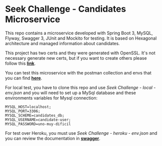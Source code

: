 # Seek Challenge - Candidates Microservice

This repo contains a microservice developed with Spring Boot 3, MySQL, Flyway, Swagger 3, JUnit and Mockito for testing. It is based on Hexagonal architecture and managed information about candidates.

This project has two certs and they were generated with OpenSSL. It's not necessary generate new certs, but if you want to create others please follow this **[link][openssl]**.

You can test this microservice with the postman collection and envs that you can find **[here][postman]**. 

For local test, you have to clone this repo and use *Seek Challenge - local - env.json* and you will need to set up a MySql database and these environments variables for Mysql connection:

```
MYSQL_HOST=localhost;
MYSQL_PORT=3306;
MYSQL_SCHEME=candidates_db;
MYSQL_USERNAME=candidate-user;
MYSQL_PASSWORD=uno-muy-dificil
```

For test over Heroku, you must use *Seek Challenge - heroku - env.json* and you can review the documentation in **[swagger][swagger]**.

[//]: # (These are reference links used in the body of this note and get stripped out when the markdown processor does its job. There is no need to format nicely because it shouldn't be seen. Thanks SO - http://stackoverflow.com/questions/4823468/store-comments-in-markdown-syntax)
[openssl]: <https://github.com/317h0n/seek-challenge/blob/main/src/main/resources/certs/instructions.md>
[postman]: <https://github.com/317h0n/seek-challenge/tree/main/docs/collections>
[swagger]: <https://echocano-seek-challenge-30e009b05e43.herokuapp.com/swagger-ui/index.html>
